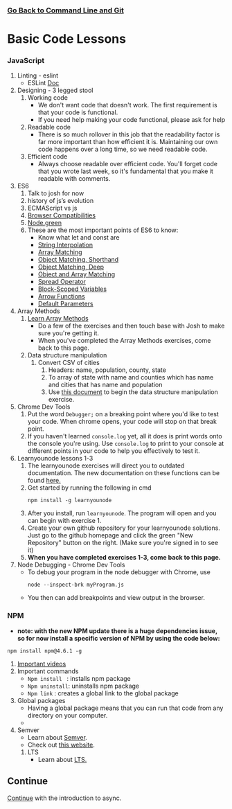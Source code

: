 ### [Go Back to Command Line and Git](./coding.md)

#  Basic Code Lessons

###  JavaScript
1.  Linting - eslint
    * ESLint [Doc](https://eslint.org/docs/user-guide/configuring)
2.  Designing - 3 legged stool
    1.  Working code
        * We don't want code that doesn't work. The first requirement is that your code is functional.
        * If you need help making your code functional, please ask for help
    2.  Readable code
        * There is so much rollover in this job that the readability factor is far more important than how efficient it is. Maintaining our own code happens over a long time, so we need readable code.
    3.  Efficient code
        * Always choose readable over efficient code. You'll forget code that you wrote last week, so it's fundamental that you make it readable with comments.
3.  ES6
    1.  Talk to josh for now
    2.  history of js’s evolution
    1.  ECMAScript vs js
    3.  [Browser Compatibilities](https://kangax.github.io/compat-table/es6/)
    4.  [Node.green](http://node.green/)
    5.  These are the most important points of ES6 to know:
        * Know what let and const are
        * [String Interpolation](http://es6-features.org/#StringInterpolation)
        * [Array Matching](http://es6-features.org/#ArrayMatching)
        * [Object Matching, Shorthand](http://es6-features.org/#ObjectMatchingShorthandNotation)
        * [Object Matching, Deep](http://es6-features.org/#ObjectMatchingDeepMatching)
        * [Object and Array Matching](http://es6-features.org/#ObjectAndArrayMatchingDefaultValues)
        * [Spread Operator](http://es6-features.org/#SpreadOperator)
        * [Block-Scoped Variables](http://es6-features.org/#BlockScopedVariables)
        * [Arrow Functions](http://es6-features.org/#ExpressionBodies)
        * [Default Parameters](http://es6-features.org/#ObjectAndArrayMatchingDefaultValues)
4.  Array Methods
    1.  [Learn Array Methods](https://github.com/byuitechops/Array-functions/blob/master/learn-arrays.markdown)
        * Do a few of the exercises and then touch base with Josh to make sure you're getting it.
        * When you've completed the Array Methods exercises, come back to this page.
    2.  Data structure manipulation
        1.  Convert CSV of cities
            1.  Headers: name, population, county, state
            2.  To array of state with name and counties which has name and cities that has name and population
            3. Use [this document](../Resources/instructions.md) to begin the data structure manipulation exercise. 
2.  Chrome Dev Tools
    1.  Put the word `Debugger;` on a breaking point where you'd like to test your code. When chrome opens, your code will stop on that break point.
    2.  If you haven't learned `console.log` yet, all it does is print words onto the console you're using. Use `console.log` to print to your console at different points in your code to help you effectively to test it.  
2.  Learnyounode lessons 1-3
    1.  The learnyounode exercises will direct you to outdated documentation. The new documentation on these functions can be found [here.](https://nodejs.org/api/synopsis.html)
    2. Get started by running the following in cmd
        ```  
        npm install -g learnyounode
        ```
    3. After you install, run `learnyounode`. The program will open and you can begin with exercise 1.
    4. Create your own github repository for your learnyounode solutions. Just go to the github homepage and click the green "New Repository" button on the right. (Make sure you're signed in to see it)
    4. **When you have completed exercises 1-3, come back to this page.**
3.  Node Debugging - Chrome Dev Tools
    * To debug your program in the node debugger with Chrome, use 
        ```
        node --inspect-brk myProgram.js
        ``` 
    * You then can add breakpoints and view output in the browser.
###  NPM
* **note: with the new NPM update there is a huge dependencies issue, so for now install a specific version of NPM by using the code below:**
```
npm install npm@4.6.1 -g
```
1.  [Important videos](https://docs.npmjs.com/getting-started/what-is-npm)
2.  Important commands
    *  `Npm install ` : installs npm package
    *  `Npm uninstall`: uninstalls npm package
    *  `Npm link` : creates a global link to the global package
3.  Global packages
    * Having a global package means that you can run that code from any directory on your computer. 
    * 
4.  Semver
    * Learn about [Semver](https://docs.npmjs.com/misc/semver).
    * Check out [this website](https://semver.org/).
    1.  LTS
        * Learn about [LTS.](https://nodejs.org/en/blog/release/v8.0.0/#long-term-support)

## Continue
[Continue](./intro2Async.md) with the introduction to async.
